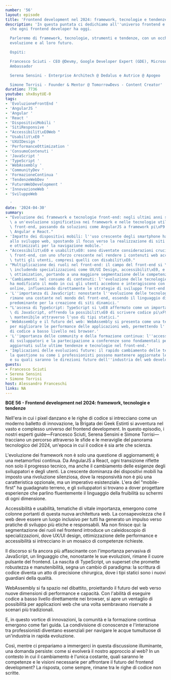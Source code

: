 ```yaml
---
number: '56'
layout: episode
title: 'Frontend development nel 2024: framework, tecnologie e tendenze'
description: 'In questa puntata ci dedichiamo all''universo frontend e alle sfide
  che ogni frontend developer ha oggi.

  Parleremo di framework, tecnologie, strumenti e tendenze, con un occhio alla loro
  evoluzione e al loro futuro.

  Ospiti:

  Francesco Sciuti - CEO @Devmy, Google Developer Expert (GDE), Microsoft MVP, Codemotion
  Ambassador

  Serena Sensini - Enterprise Architech @ Dedalus e Autrice @ Apogeo

  Simone Torrisi - Founder & Mentor @ TomorrowDevs - Content Creator'
duration: 7736
youtube: shx8sytUE-0
tags:
- 'EvoluzioneFrontEnd '
- 'AngularJS '
- 'Angular '
- 'React '
- 'DispositiviMobili '
- 'SitiResponsive '
- "Accessibilit\xE0Web "
- "Usabilit\xE0 "
- 'UXUIDesign '
- 'PerformanceOttimization '
- 'ConsumoContenuti '
- 'JavaScript '
- 'TypeScript '
- 'WebAssembly '
- 'CommunityDev '
- 'FormazioneContinua '
- 'TendenzeWebDev '
- 'FuturoWebDevelopment '
- 'InnovazioneWeb '
- 'SviluppoWeb

  '
date: '2024-04-30'
summary:
- "Evoluzione dei framework e tecnologie front-end: negli ultimi anni si \xE8 assistito\
  \ a un'evoluzione significativa nei framework e nelle tecnologie utilizzate nel\
  \ front-end, passando da soluzioni come AngularJS a framework pi\xF9 moderni come\
  \ Angular e React."
- 'Impatto dei dispositivi mobili: l''uso crescente degli smartphone ha cambiato l''approccio
  allo sviluppo web, spostando il focus verso la realizzazione di siti responsive
  e ottimizzati per la navigazione mobile.'
- "Accessibilit\xE0 e usabilit\xE0: sono diventate considerazioni cruciali nello sviluppo\
  \ front-end, con uno sforzo crescente nel rendere i contenuti web accessibili a\
  \ tutti gli utenti, compresi quelli con disabilit\xE0."
- "Multiplicazione dei ruoli nel front-end: il campo del front-end si \xE8 espanso\
  \ includendo specializzazioni come UX/UI Design, accessibilit\xE0, e performance\
  \ ottimization, portando a una maggiore segmentazione delle competenze richieste."
- 'Cambiamenti nel consumo di contenuti: l''evoluzione delle tecnologie e dei dispositivi
  ha modificato il modo in cui gli utenti accedono e interagiscono con i contenuti
  online, influenzando direttamente le strategie di sviluppo front-end.'
- 'L''importanza di JavaScript: nonostante l''evoluzione delle tecnologie, JavaScript
  rimane una costante nel mondo del front-end, essendo il linguaggio di scripting
  predominante per la creazione di siti dinamici.'
- "L'ascesa di TypeScript: TypeScript si \xE8 affermato come un importante superset\
  \ di JavaScript, offrendo la possibilit\xE0 di scrivere codice pi\xF9 robusto e\
  \ mantenibile attraverso l'uso di tipi statici."
- 'WebAssembly e il futuro del web: WebAssembly si presenta come una tecnologia promettente
  per migliorare le performance delle applicazioni web, permettendo l''esecuzione
  di codice a basso livello nei browser.'
- 'L''importanza delle community e della formazione continua: l''accesso a community
  di sviluppatori e la partecipazione a conferenze sono fondamentali per rimanere
  aggiornati sulle ultime tendenze e tecnologie nel front-end.'
- 'Implicazioni delle evoluzioni future: il rapido cambiamento delle tecnologie pone
  la questione su come i professionisti possono mantenere aggiornate le proprie competenze
  e su quali saranno le direzioni future dell''industria del web development.'
guests:
- Francesco Sciuti
- Serena Sensini
- Simone Torrisi
host: Alessandro Franceschi
links: NA
---
```

**BGE 56 - Frontend development nel 2024: framework, tecnologie e tendenze** 

Nell'era in cui i pixel danzano e le righe di codice si intrecciano come un moderno balletto di innovazione, la Brigata dei Geek Estinti si avventura nel vasto e complesso universo del frontend development. In questo episodio, i nostri esperti guide—Francesco Sciuti, Serena Sensini e Simone Torrisi—tracciano un percorso attraverso le sfide e le meraviglie del panorama tecnologico del 2024, un'epoca in cui il codice è sia arte che scienza.

L'evoluzione dei framework non è solo una questione di aggiornamenti; è una metamorfosi continua. Da AngularJS a React, ogni transizione riflette non solo il progresso tecnico, ma anche il cambiamento delle esigenze degli sviluppatori e degli utenti. La crescente dominanza dei dispositivi mobili ha imposto una rivoluzione silenziosa, dove la responsività non è più una caratteristica opzionale, ma un imperativo esistenziale. L'era del "mobile-first" ha guadagnato terreno, e gli sviluppatori si trovano a dover progettare esperienze che parlino fluentemente il linguaggio della fruibilità su schermi di ogni dimensione.

Accessibilità e usabilità, tematiche di vitale importanza, emergono come colonne portanti di questa nuova architettura web. La consapevolezza che il web deve essere un luogo inclusivo per tutti ha generato un impulso verso pratiche di sviluppo più etiche e responsabili. Ma non finisce qui: la segmentazione dei ruoli nel frontend introduce un caleidoscopio di specializzazioni, dove UX/UI design, ottimizzazione delle performance e accessibilità si intrecciano in un mosaico di competenze richieste.

Il discorso si fa ancora più affascinante con l'importanza pervasiva di JavaScript, un linguaggio che, nonostante le sue evoluzioni, rimane il cuore pulsante del frontend. La nascita di TypeScript, un superset che promette robustezza e manutenibilità, segna un cambio di paradigma: la scrittura di codice diventa un atto di precisione chirurgica, dove i tipi statici sono i nuovi guardiani della qualità.

WebAssembly si fa spazio nel dibattito, proiettando il futuro del web verso nuove dimensioni di performance e capacità. Con l'abilità di eseguire codice a basso livello direttamente nei browser, si apre un ventaglio di possibilità per applicazioni web che una volta sembravano riservate a scenari più tradizionali.

E, in questo vortice di innovazioni, la comunità e la formazione continua emergono come fari guida. La condivisione di conoscenze e l'interazione tra professionisti diventano essenziali per navigare le acque tumultuose di un'industria in rapida evoluzione.

Così, mentre ci prepariamo a immergerci in questa discussione illuminante, una domanda persiste: come si evolverà il nostro approccio al web? In un contesto in cui il cambiamento è l'unica costante, quali saranno le competenze e le visioni necessarie per affrontare il futuro del frontend development? La risposta, come sempre, rimane tra le righe di codice non scritte.
